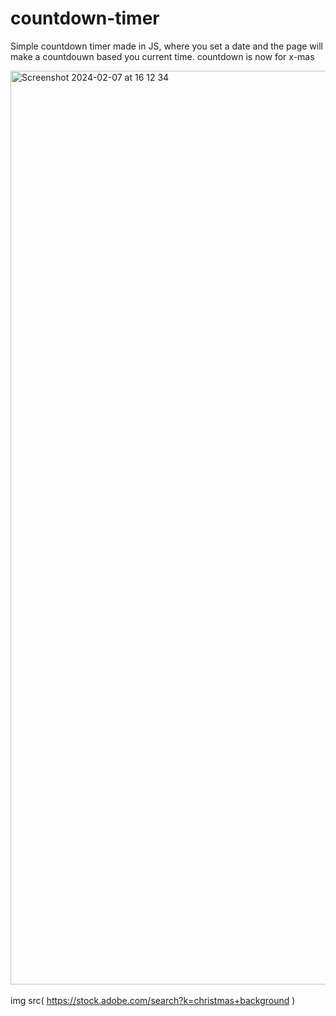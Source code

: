 # countdown-timer
Simple countdown timer made in JS, where you set a date and the page will make a countdouwn based you current time.
countdown is now for x-mas

﻿﻿<img width="1462" alt="Screenshot 2024-02-07 at 16 12 34" src="https://github.com/DanielSan-01/countdown-timer/assets/98233180/2246e61c-5413-4c90-a5e1-ba6656b44c28">

img src( https://stock.adobe.com/search?k=christmas+background )
